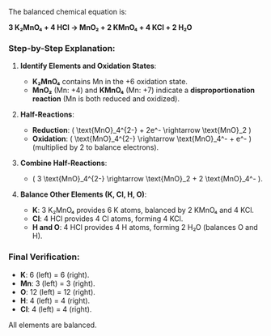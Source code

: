 The balanced chemical equation is:

**3 K₂MnO₄ + 4 HCl → MnO₂ + 2 KMnO₄ + 4 KCl + 2 H₂O**

### Step-by-Step Explanation:
1. **Identify Elements and Oxidation States**:
   - **K₂MnO₄** contains Mn in the +6 oxidation state.
   - **MnO₂** (Mn: +4) and **KMnO₄** (Mn: +7) indicate a **disproportionation reaction** (Mn is both reduced and oxidized).

2. **Half-Reactions**:
   - **Reduction**: \( \text{MnO}_4^{2-} + 2e^- \rightarrow \text{MnO}_2 \)
   - **Oxidation**: \( \text{MnO}_4^{2-} \rightarrow \text{MnO}_4^- + e^- \) (multiplied by 2 to balance electrons).

3. **Combine Half-Reactions**:
   - \( 3 \text{MnO}_4^{2-} \rightarrow \text{MnO}_2 + 2 \text{MnO}_4^- \).

4. **Balance Other Elements (K, Cl, H, O)**:
   - **K**: 3 K₂MnO₄ provides 6 K atoms, balanced by 2 KMnO₄ and 4 KCl.
   - **Cl**: 4 HCl provides 4 Cl atoms, forming 4 KCl.
   - **H and O**: 4 HCl provides 4 H atoms, forming 2 H₂O (balances O and H).

### Final Verification:
- **K**: 6 (left) = 6 (right).
- **Mn**: 3 (left) = 3 (right).
- **O**: 12 (left) = 12 (right).
- **H**: 4 (left) = 4 (right).
- **Cl**: 4 (left) = 4 (right).

All elements are balanced.